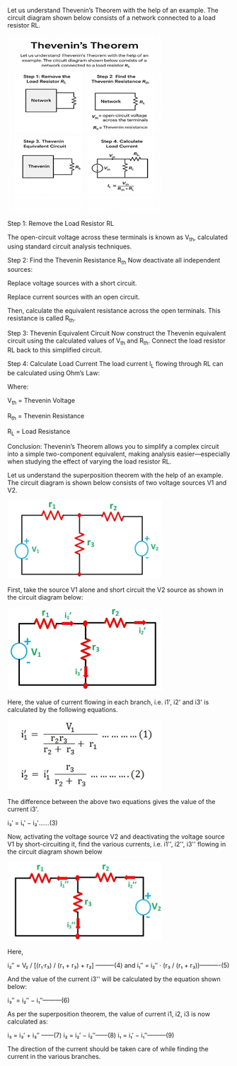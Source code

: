 Let us understand Thevenin’s Theorem with the help of an example. The circuit diagram shown below consists of a network connected to a load resistor RL.

<img src="images/Thevenin_Circuit_1.png" width="350" height="400">

Step 1: Remove the Load Resistor RL


The open-circuit voltage across these terminals is known as V<sub>th</sub>, calculated using standard circuit analysis techniques.


Step 2: Find the Thevenin Resistance R<sub>th</sub>
Now deactivate all independent sources:

Replace voltage sources with a short circuit.

Replace current sources with an open circuit.

Then, calculate the equivalent resistance across the open terminals. This resistance is called R<sub>th</sub>.


Step 3: Thevenin Equivalent Circuit
Now construct the Thevenin equivalent circuit using the calculated values of V<sub>th</sub> and R<sub>th</sub>. Connect the load resistor RL back to this simplified circuit.


Step 4: Calculate Load Current
The load current I<sub>L</sub> flowing through RL can be calculated using Ohm’s Law:


Where:

V<sub>th</sub> = Thevenin Voltage

R<sub>th</sub> = Thevenin Resistance

R<sub>L</sub> = Load Resistance

Conclusion:
Thevenin’s Theorem allows you to simplify a complex circuit into a simple two-component equivalent, making analysis easier—especially when studying the effect of varying the load resistor RL.



Let us understand the superposition theorem with the help of an example. The circuit diagram is shown below consists of two voltage sources V1 and V2.

 <!-- ![image](https://user-images.githubusercontent.com/98012700/217304122-aa3706d3-f8a0-47af-a092-876425759e8c.png) -->
 <img src="images/Circuit_1.png" width="350" hight="400">
 
First, take the source V1 alone and short circuit the V2 source as shown in the circuit diagram below:
<!-- ![image](https://user-images.githubusercontent.com/98012700/217304494-62328f59-34f4-4a46-b13b-c7c00b4a7227.png)  -->
 <img src="images/Circuit_2.png" width="350" hight="400">

Here, the value of current flowing in each branch, i.e. i1', i2' and i3' is calculated by the following equations.
<!-- ![image](https://user-images.githubusercontent.com/98012700/217305129-cbc9e99c-99a5-4354-8fb4-91e8ebd91831.png) -->
 <img src="images/Formula_1.png" width="350" hight="400">

 
The difference between the above two equations gives the value of the current i3'.
<!-- ![image](https://user-images.githubusercontent.com/98012700/217305586-9389fe98-8c42-4243-adb2-4b0ce6362062.png) -->
 i₃′ = i₁′ − i₂′......(3)
 
Now, activating the voltage source V2 and deactivating the voltage source V1 by short-circuiting it, find the various currents, i.e. i1'', i2'', i3'' flowing in the circuit diagram shown below

<!-- ![image](https://user-images.githubusercontent.com/98012700/217305849-9d408e13-e7db-4240-9c59-c7b116693c90.png) -->
 <img src="images/Circuit_3.png" width="350" hight="400">


 
Here,


<!-- ![image](https://user-images.githubusercontent.com/98012700/217306030-dfc9435b-701e-47a6-9f02-e0335d76fd24.png) -->
 i₂″ = V₂ / [(r₁·r₃) / (r₁ + r₃) + r₂] ———(4)  and   i₁″ = i₂″ · (r₃ / (r₁ + r₃))———-(5)

 
And the value of the current i3'' will be calculated by the equation shown below:


<!-- ![image](https://user-images.githubusercontent.com/98012700/217306152-4610d819-6fa7-4f3b-aae0-48c1a9ada923.png) -->
 i₃″ = i₂″ − i₁″———(6)

 
As per the superposition theorem, the value of current i1, i2, i3 is now calculated as:


<!-- ![image](https://user-images.githubusercontent.com/98012700/217306273-d7f4504c-0981-44b0-9f3c-74e2ebedec44.png) -->
i₃ = i₃′ + i₃″ ——(7)
i₂ = i₂′ − i₂″——(8)
i₁ = i₁′ − i₁″———(9)

 

The direction of the current should be taken care of while finding the current in the various branches.
